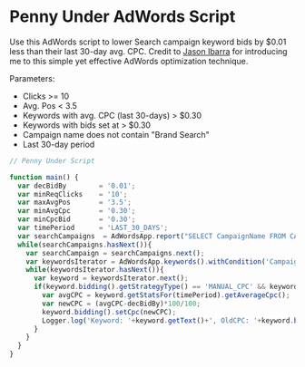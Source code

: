 # Penny Under AdWords Script

Use this AdWords script to lower Search campaign keyword bids by $0.01 less than their last 30-day avg. CPC. Credit to [Jason Ibarra](https://twitter.com/account/access) for introducing me to this simple yet effective AdWords optimization technique.

Parameters:
* Clicks >= 10
* Avg. Pos < 3.5
* Keywords with avg. CPC (last 30-days) > $0.30
* Keywords with bids set at > $0.30
* Campaign name does not contain "Brand Search"
* Last 30-day period


```javascript
// Penny Under Script

function main() {
  var decBidBy        = '0.01';
  var minReqClicks    = '10';
  var maxAvgPos       = '3.5';
  var minAvgCpc       = '0.30';
  var minCpcBid       = '0.30';
  var timePeriod      = 'LAST_30_DAYS';
  var searchCampaigns  = AdWordsApp.report("SELECT CampaignName FROM CAMPAIGN_PERFORMANCE_REPORT WHERE AdvertisingChannelType='SEARCH' AND CampaignName DOES_NOT_CONTAIN 'Brand'").rows();
  while(searchCampaigns.hasNext()){
    var searchCampaign = searchCampaigns.next(); 
    var keywordsIterator = AdWordsApp.keywords().withCondition('CampaignName="'+searchCampaign['CampaignName']+'"').withCondition('Clicks>='+minReqClicks).withCondition('AveragePosition<'+maxAvgPos).withCondition('AverageCpc>'+minAvgCpc).forDateRange(timePeriod).get();
    while(keywordsIterator.hasNext()){
      var keyword = keywordsIterator.next();
      if(keyword.bidding().getStrategyType() == 'MANUAL_CPC' && keyword.bidding().getCpc()>minCpcBid){
        var avgCPC = keyword.getStatsFor(timePeriod).getAverageCpc();
        var newCPC = (avgCPC-decBidBy)*100/100;
        keyword.bidding().setCpc(newCPC);
        Logger.log('Keyword: '+keyword.getText()+', OldCPC: '+keyword.bidding().getCpc()+', NewCPC: '+newCPC+', AvgCPC: '+keyword.getStatsFor(timePeriod).getAverageCpc());
      }
    }
  }
}
```
